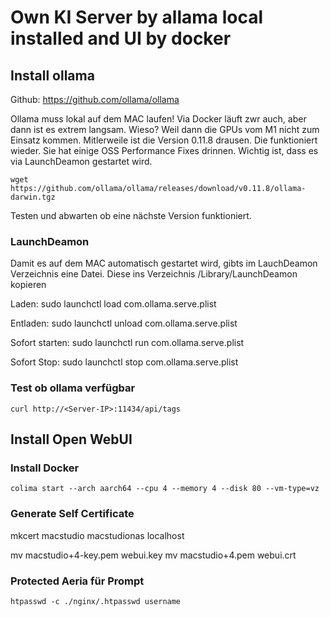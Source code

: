 # Own KI Server by allama local installed and UI by docker

## Install ollama

Github:
    https://github.com/ollama/ollama

Ollama muss lokal auf dem MAC laufen! Via Docker läuft zwr auch, aber dann ist es extrem langsam. Wieso? Weil dann die GPUs vom M1 nicht zum Einsatz kommen.
Mitlerweile ist die Version 0.11.8 drausen. Die funktioniert wieder. Sie hat einige OSS Performance Fixes drinnen. Wichtig ist, dass es via LaunchDeamon gestartet wird.

    wget https://github.com/ollama/ollama/releases/download/v0.11.8/ollama-darwin.tgz

Testen und abwarten ob eine nächste Version funktioniert.

### LaunchDeamon
Damit es auf dem MAC automatisch gestartet wird, gibts im LauchDeamon Verzeichnis eine Datei. Diese ins Verzeichnis /Library/LaunchDeamon kopieren


Laden:
    sudo launchctl load com.ollama.serve.plist

Entladen:
    sudo launchctl unload com.ollama.serve.plist



Sofort starten:
    sudo launchctl run com.ollama.serve.plist

Sofort Stop:
    sudo launchctl stop com.ollama.serve.plist

### Test ob ollama verfügbar
    curl http://<Server-IP>:11434/api/tags



## Install Open WebUI

### Install Docker

    colima start --arch aarch64 --cpu 4 --memory 4 --disk 80 --vm-type=vz


### Generate Self Certificate

mkcert macstudio macstudionas <Server-IP> localhost

mv macstudio+4-key.pem webui.key
mv macstudio+4.pem webui.crt

### Protected Aeria für Prompt

    htpasswd -c ./nginx/.htpasswd username
